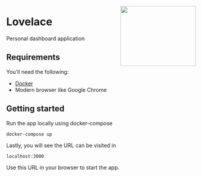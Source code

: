 <a href='https://github.com/jkrclaro/lovelace'><img src='https://github.com/jkrclaro/lovelace/blob/master/frontend/public/logo-circle.png' align='right' width='200' height='160' /></a>

# Lovelace

Personal dashboard application

## Requirements

You'll need the following:

- [Docker](https://www.docker.com/)
- Modern browser like Google Chrome


## Getting started

Run the app locally using docker-compose

```sh-session
docker-compose up
```

Lastly, you will see the URL can be visited in

```
localhost:3000
```

Use this URL in your browser to start the app.